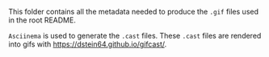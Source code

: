 This folder contains all the metadata needed to produce the `.gif` files used
in the root README.

`Asciinema` is used to generate the `.cast` files. These `.cast` files are rendered into 
gifs with https://dstein64.github.io/gifcast/.

